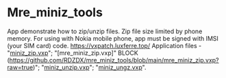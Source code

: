 # Mre_miniz_tools
App demonstrate how to zip/unzip files. Zip file size limited by phone memory.
For using with Nokia mobile phone, app must be signed with IMSI (your SIM card) code.
https://vxpatch.luxferre.top/
Application files - "[miniz_zip.vxp](https://github.com/RDZDX/mre_miniz_tools/blob/main/miniz_zip.vxp?raw=true)"; "[mre_miniz_zip.vxp]" BLOCK (https://github.com/RDZDX/mre_miniz_tools/blob/main/mre_miniz_zip.vxp?raw=true)"; "[miniz_unzip.vxp](https://github.com/RDZDX/mre_miniz_tools/blob/main/miniz_unzip.vxp?raw=true)"; "[miniz_ungz.vxp](https://github.com/RDZDX/mre_miniz_tools/blob/main/miniz_ungz.vxp?raw=true)".
